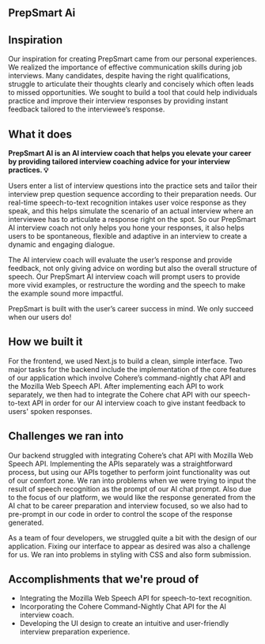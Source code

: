 ## PrepSmart Ai

## Inspiration
Our inspiration for creating PrepSmart came from our personal experiences. We realized the importance of effective communication skills during job interviews. Many candidates, despite having the right qualifications, struggle to articulate their thoughts clearly and concisely which often leads to missed opportunities. We sought to build a tool that could help individuals practice and improve their interview responses by providing instant feedback tailored to the interviewee’s response. 

## What it does
**PrepSmart AI is an AI interview coach that helps you elevate your career by providing tailored interview coaching advice for your interview practices. 💡**

Users enter a list of interview questions into the practice sets and tailor their interview prep question sequence according to their preparation needs. Our real-time speech-to-text recognition intakes user voice response as they speak, and this helps simulate the scenario of an actual interview where an interviewee has to articulate a response right on the spot. So our PrepSmart AI interview coach not only helps you hone your responses, it also helps users to be spontaneous, flexible and adaptive in an interview to create a dynamic and engaging dialogue.

The AI interview coach will evaluate the user’s response and provide feedback, not only giving advice on wording but also the overall structure of speech. Our PrepSmart AI interview coach will prompt users to provide more vivid examples, or restructure the wording and the speech to make the example sound more impactful. 

PrepSmart is built with the user’s career success in mind. We only succeed when our users do!

## How we built it
For the frontend, we used Next.js to build a clean, simple interface. Two major tasks for the backend include the implementation of the core features of our application which involve Cohere’s command-nightly chat API and the Mozilla Web Speech API. After implementing each API to work separately, we then had to integrate the Cohere chat API with our speech-to-text API in order for our AI interview coach to give instant feedback to users' spoken responses.

## Challenges we ran into
Our backend struggled with integrating Cohere’s chat API with Mozilla Web Speech API. Implementing the APIs separately was a straightforward process, but using our APIs together to perform joint functionality was out of our comfort zone. We ran into problems when we were trying to input the result of speech recognition as the prompt of our AI chat prompt. Also due to the focus of our platform, we would like the response generated from the AI chat to be career preparation and interview focused, so we also had to pre-prompt in our code in order to control the scope of the response generated.

As a team of four developers, we struggled quite a bit with the design of our application. Fixing our interface to appear as desired was also a challenge for us. We ran into problems in styling with CSS and also form submission. 

## Accomplishments that we're proud of
- Integrating the Mozilla Web Speech API for speech-to-text recognition.
- Incorporating the Cohere Command-Nightly Chat API for the AI interview coach.
- Developing the UI design to create an intuitive and user-friendly interview preparation experience.

